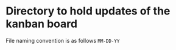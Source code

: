 # Directory to hold updates of the kanban board 
File naming convention is as follows ```MM-DD-YY```